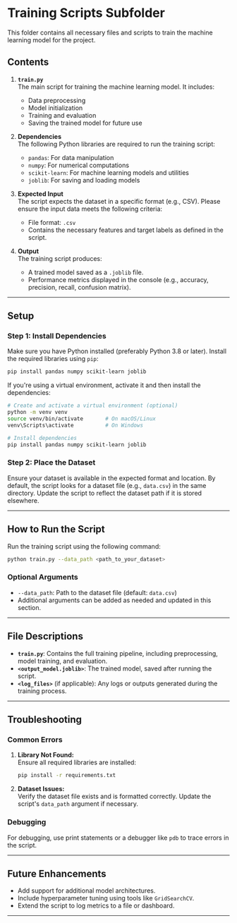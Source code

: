 # **Training Scripts Subfolder**

This folder contains all necessary files and scripts to train the machine learning model for the project.

## **Contents**
1. **`train.py`**  
   The main script for training the machine learning model. It includes:
   - Data preprocessing
   - Model initialization
   - Training and evaluation
   - Saving the trained model for future use

2. **Dependencies**  
   The following Python libraries are required to run the training script:
   - `pandas`: For data manipulation
   - `numpy`: For numerical computations
   - `scikit-learn`: For machine learning models and utilities
   - `joblib`: For saving and loading models

3. **Expected Input**  
   The script expects the dataset in a specific format (e.g., CSV). Please ensure the input data meets the following criteria:
   - File format: `.csv`
   - Contains the necessary features and target labels as defined in the script.

4. **Output**  
   The training script produces:
   - A trained model saved as a `.joblib` file.
   - Performance metrics displayed in the console (e.g., accuracy, precision, recall, confusion matrix).

---

## **Setup**

### **Step 1: Install Dependencies**
Make sure you have Python installed (preferably Python 3.8 or later). Install the required libraries using `pip`:
```bash
pip install pandas numpy scikit-learn joblib
```

If you're using a virtual environment, activate it and then install the dependencies:
```bash
# Create and activate a virtual environment (optional)
python -m venv venv
source venv/bin/activate       # On macOS/Linux
venv\Scripts\activate          # On Windows

# Install dependencies
pip install pandas numpy scikit-learn joblib
```

### **Step 2: Place the Dataset**
Ensure your dataset is available in the expected format and location. By default, the script looks for a dataset file (e.g., `data.csv`) in the same directory. Update the script to reflect the dataset path if it is stored elsewhere.

---

## **How to Run the Script**

Run the training script using the following command:
```bash
python train.py --data_path <path_to_your_dataset>
```

### **Optional Arguments**
- `--data_path`: Path to the dataset file (default: `data.csv`)
- Additional arguments can be added as needed and updated in this section.

---

## **File Descriptions**
- **`train.py`**: Contains the full training pipeline, including preprocessing, model training, and evaluation.
- **`<output_model.joblib>`**: The trained model, saved after running the script.
- **`<log_files>`** (if applicable): Any logs or outputs generated during the training process.

---

## **Troubleshooting**

### **Common Errors**
1. **Library Not Found:**  
   Ensure all required libraries are installed:
   ```bash
   pip install -r requirements.txt
   ```

2. **Dataset Issues:**  
   Verify the dataset file exists and is formatted correctly. Update the script's `data_path` argument if necessary.

### **Debugging**
For debugging, use print statements or a debugger like `pdb` to trace errors in the script.

---

## **Future Enhancements**
- Add support for additional model architectures.
- Include hyperparameter tuning using tools like `GridSearchCV`.
- Extend the script to log metrics to a file or dashboard.

---